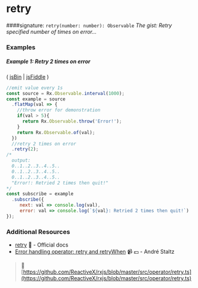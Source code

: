 # retry
####signature: `retry(number: number): Observable`
*The gist: Retry specified number of times on error...*


### Examples

##### Example 1: Retry 2 times on error

( [jsBin](http://jsbin.com/yovacuxuqa/1/edit?js,console) | [jsFiddle](https://jsfiddle.net/btroncone/hg7z16bo/) )

```js
//emit value every 1s
const source = Rx.Observable.interval(1000);
const example = source
  .flatMap(val => {
    //throw error for demonstration
    if(val > 5){
      return Rx.Observable.throw('Error!');
    }
    return Rx.Observable.of(val);
  })
  //retry 2 times on error
  .retry(2);
/*
  output: 
  0..1..2..3..4..5..
  0..1..2..3..4..5..
  0..1..2..3..4..5..
  "Error!: Retried 2 times then quit!"
*/
const subscribe = example
  .subscribe({
     next: val => console.log(val),
     error: val => console.log(`${val}: Retried 2 times then quit!`)
});
```


### Additional Resources
* [retry](http://reactivex.io/rxjs/class/es6/Observable.js~Observable.html#instance-method-retry) :newspaper: - Official docs
* [Error handling operator: retry and retryWhen](https://egghead.io/lessons/rxjs-error-handling-operator-retry-and-retrywhen?course=rxjs-beyond-the-basics-operators-in-depth) :video_camera: :dollar: - André Staltz


> :file_folder: [https://github.com/ReactiveX/rxjs/blob/master/src/operator/retry.ts](https://github.com/ReactiveX/rxjs/blob/master/src/operator/retry.ts)